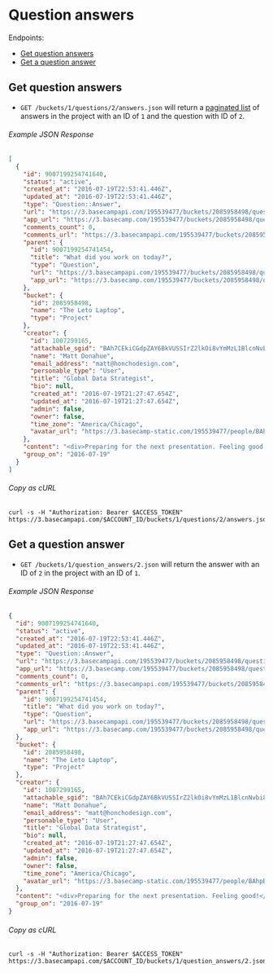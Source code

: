 Question answers
================

Endpoints:

- [Get question answers](#get-question-answers)
- [Get a question answer](#get-a-question-answer)

Get question answers
--------------------

* `GET /buckets/1/questions/2/answers.json` will return a [paginated list][pagination] of answers in the project with an ID of `1` and the question with ID of `2`.

###### Example JSON Response
<!-- START GET /buckets/1/questions/2/answers.json -->
```json
[
  {
    "id": 9007199254741640,
    "status": "active",
    "created_at": "2016-07-19T22:53:41.446Z",
    "updated_at": "2016-07-19T22:53:41.446Z",
    "type": "Question::Answer",
    "url": "https://3.basecampapi.com/195539477/buckets/2085958498/question_answers/9007199254741640.json",
    "app_url": "https://3.basecamp.com/195539477/buckets/2085958498/questions/9007199254741454/answers/2016-07-19#__recording_9007199254741640",
    "comments_count": 0,
    "comments_url": "https://3.basecampapi.com/195539477/buckets/2085958498/recordings/9007199254741640/comments.json",
    "parent": {
      "id": 9007199254741454,
      "title": "What did you work on today?",
      "type": "Question",
      "url": "https://3.basecampapi.com/195539477/buckets/2085958498/questions/9007199254741454.json",
      "app_url": "https://3.basecamp.com/195539477/buckets/2085958498/questions/9007199254741454"
    },
    "bucket": {
      "id": 2085958498,
      "name": "The Leto Laptop",
      "type": "Project"
    },
    "creator": {
      "id": 1007299165,
      "attachable_sgid": "BAh7CEkiCGdpZAY6BkVUSSIrZ2lkOi8vYmMzL1BlcnNvbi8xMDA3Mjk5MTY1P2V4cGlyZXNfaW4GOwBUSSIMcHVycG9zZQY7AFRJIg9hdHRhY2hhYmxlBjsAVEkiD2V4cGlyZXNfYXQGOwBUMA==--c28a27d0c490353fc1a5c2a50ce8eda0fae07370",
      "name": "Matt Donahue",
      "email_address": "matt@honchodesign.com",
      "personable_type": "User",
      "title": "Global Data Strategist",
      "bio": null,
      "created_at": "2016-07-19T21:27:47.654Z",
      "updated_at": "2016-07-19T21:27:47.654Z",
      "admin": false,
      "owner": false,
      "time_zone": "America/Chicago",
      "avatar_url": "https://3.basecamp-static.com/195539477/people/BAhpBF0qCjw=--21513efb0cf6f64f7a0720b2c56ac6145ae6680c/avatar-64-x4"
    },
    "content": "<div>Preparing for the next presentation. Feeling good!</div>",
    "group_on": "2016-07-19"
  }
]
```
<!-- END GET /buckets/1/questions/2/answers.json -->
###### Copy as cURL

``` shell
curl -s -H "Authorization: Bearer $ACCESS_TOKEN" https://3.basecampapi.com/$ACCOUNT_ID/buckets/1/questions/2/answers.json
```

Get a question answer
---------------------

* `GET /buckets/1/question_answers/2.json` will return the answer with an ID of `2` in the project with an ID of `1`.

###### Example JSON Response
<!-- START GET /buckets/1/question_answers/2.json -->
```json
{
  "id": 9007199254741640,
  "status": "active",
  "created_at": "2016-07-19T22:53:41.446Z",
  "updated_at": "2016-07-19T22:53:41.446Z",
  "type": "Question::Answer",
  "url": "https://3.basecampapi.com/195539477/buckets/2085958498/question_answers/9007199254741640.json",
  "app_url": "https://3.basecamp.com/195539477/buckets/2085958498/questions/9007199254741454/answers/2016-07-19#__recording_9007199254741640",
  "comments_count": 0,
  "comments_url": "https://3.basecampapi.com/195539477/buckets/2085958498/recordings/9007199254741640/comments.json",
  "parent": {
    "id": 9007199254741454,
    "title": "What did you work on today?",
    "type": "Question",
    "url": "https://3.basecampapi.com/195539477/buckets/2085958498/questions/9007199254741454.json",
    "app_url": "https://3.basecamp.com/195539477/buckets/2085958498/questions/9007199254741454"
  },
  "bucket": {
    "id": 2085958498,
    "name": "The Leto Laptop",
    "type": "Project"
  },
  "creator": {
    "id": 1007299165,
    "attachable_sgid": "BAh7CEkiCGdpZAY6BkVUSSIrZ2lkOi8vYmMzL1BlcnNvbi8xMDA3Mjk5MTY1P2V4cGlyZXNfaW4GOwBUSSIMcHVycG9zZQY7AFRJIg9hdHRhY2hhYmxlBjsAVEkiD2V4cGlyZXNfYXQGOwBUMA==--c28a27d0c490353fc1a5c2a50ce8eda0fae07370",
    "name": "Matt Donahue",
    "email_address": "matt@honchodesign.com",
    "personable_type": "User",
    "title": "Global Data Strategist",
    "bio": null,
    "created_at": "2016-07-19T21:27:47.654Z",
    "updated_at": "2016-07-19T21:27:47.654Z",
    "admin": false,
    "owner": false,
    "time_zone": "America/Chicago",
    "avatar_url": "https://3.basecamp-static.com/195539477/people/BAhpBF0qCjw=--21513efb0cf6f64f7a0720b2c56ac6145ae6680c/avatar-64-x4"
  },
  "content": "<div>Preparing for the next presentation. Feeling good!</div>",
  "group_on": "2016-07-19"
}
```
<!-- END GET /buckets/1/question_answers/2.json -->
###### Copy as cURL

``` shell
curl -s -H "Authorization: Bearer $ACCESS_TOKEN" https://3.basecampapi.com/$ACCOUNT_ID/buckets/1/question_answers/2.json
```

[pagination]: https://github.com/basecamp/bc3-api/blob/master/README.md#pagination
